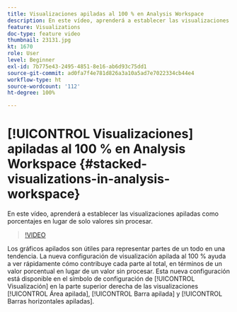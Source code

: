 ```yaml
---
title: Visualizaciones apiladas al 100 % en Analysis Workspace
description: En este vídeo, aprenderá a establecer las visualizaciones apiladas como porcentajes en lugar de solo valores sin procesar.
feature: Visualizations
doc-type: feature video
thumbnail: 23131.jpg
kt: 1670
role: User
level: Beginner
exl-id: 7b775e43-2495-4851-8e16-ab6d93c75dd1
source-git-commit: ad0fa7f4e781d826a3a10a5ad7e7022334cb44e4
workflow-type: ht
source-wordcount: '112'
ht-degree: 100%

---
```


# [!UICONTROL Visualizaciones] apiladas al 100 % en Analysis Workspace {#stacked-visualizations-in-analysis-workspace}

En este vídeo, aprenderá a establecer las visualizaciones apiladas como porcentajes en lugar de solo valores sin procesar.

>[!VIDEO](https://video.tv.adobe.com/v/23131/?quality=12)

Los gráficos apilados son útiles para representar partes de un todo en una tendencia. La nueva configuración de visualización apilada al 100 % ayuda a ver rápidamente cómo contribuye cada parte al total, en términos de un valor porcentual en lugar de un valor sin procesar. Esta nueva configuración está disponible en el símbolo de configuración de [!UICONTROL Visualización] en la parte superior derecha de las visualizaciones [!UICONTROL Área apilada], [!UICONTROL Barra apilada] y [!UICONTROL Barras horizontales apiladas].
